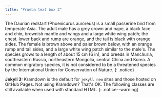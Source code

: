 ```yaml
---
title: "Prueba text box 2"
---
```


	
The Daurian redstart (Phoenicurus auroreus) is a small passerine bird from temperate Asia. The adult male has a grey crown and nape, a black face and chin, brownish mantle and wings and a large white wing patch; the chest, lower back and rump are orange, and the tail is black with orange sides. The female is brown above and paler brown below, with an orange rump and tail sides, and a large white wing patch similar to the male's. The species grows to a length of about 15 cm (6 in), and breeds in Manchuria, southeastern Russia, northeastern Mongolia, central China and Korea. A common migratory species, it is not considered to be a threatened species by the International Union for Conservation of Nature.
{: .notice}

**Jekyll 3:** Kramdown is the default for `jekyll new` sites and those hosted on GitHub Pages. Not using Kramdown? That's OK. The following classes are still available when used with standard HTML.
{: .notice--warning}
